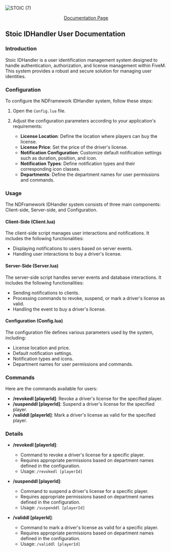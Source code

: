 ![STOIC (7)](https://github.com/TheStoicBear/Stoic-IDHandler/assets/112611821/318291df-ee38-480c-b565-9459d946848e)

<p align="center">
  <a href="https://thestoic.gitbook.io/home/docs/stoic-idhander">Documentation Page</a>
</p>



## Stoic IDHandler User Documentation


### Introduction

Stoic IDHandler is a user identification management system designed to handle authentication, authorization, and license management within FiveM. This system provides a robust and secure solution for managing user identities.

### Configuration

To configure the NDFramework IDHandler system, follow these steps:

1. Open the `Config.lua` file.
2. Adjust the configuration parameters according to your application's requirements:

   - **License Location**: Define the location where players can buy the license.
   - **License Price**: Set the price of the driver's license.
   - **Notification Configuration**: Customize default notification settings such as duration, position, and icon.
   - **Notification Types**: Define notification types and their corresponding icon classes.
   - **Departments**: Define the department names for user permissions and commands.

### Usage

The NDFramework IDHandler system consists of three main components: Client-side, Server-side, and Configuration.

#### Client-Side (Client.lua)

The client-side script manages user interactions and notifications. It includes the following functionalities:

- Displaying notifications to users based on server events.
- Handling user interactions to buy a driver's license.

#### Server-Side (Server.lua)

The server-side script handles server events and database interactions. It includes the following functionalities:

- Sending notifications to clients.
- Processing commands to revoke, suspend, or mark a driver's license as valid.
- Handling the event to buy a driver's license.

#### Configuration (Config.lua)

The configuration file defines various parameters used by the system, including:

- License location and price.
- Default notification settings.
- Notification types and icons.
- Department names for user permissions and commands.

### Commands

Here are the commands available for users:

- **/revokedl [playerId]**: Revoke a driver's license for the specified player.
- **/suspenddl [playerId]**: Suspend a driver's license for the specified player.
- **/validdl [playerId]**: Mark a driver's license as valid for the specified player.

### Details

- **/revokedl [playerId]**:
  - Command to revoke a driver's license for a specific player.
  - Requires appropriate permissions based on department names defined in the configuration.
  - Usage: `/revokedl [playerId]`

- **/suspenddl [playerId]**:
  - Command to suspend a driver's license for a specific player.
  - Requires appropriate permissions based on department names defined in the configuration.
  - Usage: `/suspenddl [playerId]`

- **/validdl [playerId]**:
  - Command to mark a driver's license as valid for a specific player.
  - Requires appropriate permissions based on department names defined in the configuration.
  - Usage: `/validdl [playerId]`
